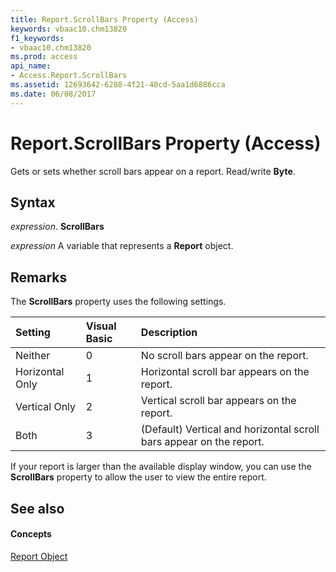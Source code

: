 ```yaml
---
title: Report.ScrollBars Property (Access)
keywords: vbaac10.chm13820
f1_keywords:
- vbaac10.chm13820
ms.prod: access
api_name:
- Access.Report.ScrollBars
ms.assetid: 12693642-6288-4f21-40cd-5aa1d6886cca
ms.date: 06/08/2017
---
```



# Report.ScrollBars Property (Access)

Gets or sets whether scroll bars appear on a report. Read/write  **Byte**.


## Syntax

 _expression_. **ScrollBars**

 _expression_ A variable that represents a **Report** object.


## Remarks

The  **ScrollBars** property uses the following settings.



| <strong>Setting</strong> | <strong>Visual Basic</strong> | <strong>Description</strong>                                        |
|:-------------------------|:------------------------------|:--------------------------------------------------------------------|
| Neither                  | 0                             | No scroll bars appear on the report.                                |
| Horizontal Only          | 1                             | Horizontal scroll bar appears on the report.                        |
| Vertical Only            | 2                             | Vertical scroll bar appears on the report.                          |
| Both                     | 3                             | (Default) Vertical and horizontal scroll bars appear on the report. |

If your report is larger than the available display window, you can use the  **ScrollBars** property to allow the user to view the entire report.


## See also


#### Concepts


[Report Object](report-object-access.md)

